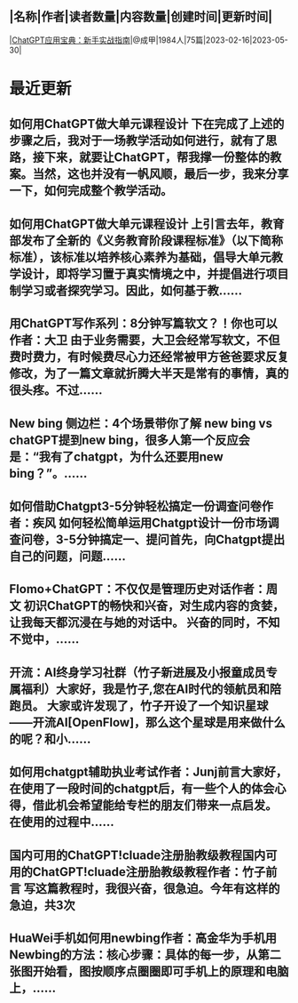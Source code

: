 |名称|作者|读者数量|内容数量|创建时间|更新时间|
---
|[ChatGPT应用宝典：新手实战指南](https://xiaobot.net/p/Chat-GPT?refer=0b133df9-27dc-423b-8101-639049001c13)|@成甲|1984人|75篇|2023-02-16|2023-05-30|

# 最近更新
## 如何用ChatGPT做大单元课程设计 下在完成了上述的步骤之后，我对于一场教学活动如何进行，就有了思路，接下来，就要让ChatGPT，帮我撑一份整体的教案。当然，这也并没有一帆风顺，最后一步，我来分享一下，如何完成整个教学活动。
## 如何用ChatGPT做大单元课程设计 上引言去年，教育部发布了全新的《义务教育阶段课程标准》（以下简称标准），该标准以培养核心素养为基础，倡导大单元教学设计，即将学习置于真实情境之中，并提倡进行项目制学习或者探究学习。因此，如何基于教......
## 用ChatGPT写作系列：8分钟写篇软文？！你也可以作者：大卫 由于业务需要，大卫会经常写软文，不但费时费力，有时候费尽心力还经常被甲方爸爸要求反复修改，为了一篇文章就折腾大半天是常有的事情，真的很头疼。不过......
## New bing 侧边栏：4个场景带你了解 new bing vs chatGPT提到new bing，很多人第一个反应会是：“我有了chatgpt，为什么还要用new bing？”。......
## 如何借助Chatgpt3-5分钟轻松搞定一份调查问卷作者：疾风 如何轻松简单运用Chatgpt设计一份市场调查问卷，3-5分钟搞定一、提问首先，向Chatgpt提出自己的问题，问题......
## Flomo+ChatGPT：不仅仅是管理历史对话作者：周文 初识ChatGPT的畅快和兴奋，对生成内容的贪婪，让我每天都沉浸在与她的对话中。 兴奋的同时，不知不觉中，......
## 开流：AI终身学习社群（竹子新进展及小报童成员专属福利）大家好，我是竹子,您在AI时代的领航员和陪跑员。 大家或许发现了，竹子开设了一个知识星球——开流AI[OpenFlow]，那么这个星球是用来做什么的呢？和小......
## 如何用chatgpt辅助执业考试作者：Junj前言大家好，在使用了一段时间的chatgpt后，有一些个人的体会心得，借此机会希望能给专栏的朋友们带来一点启发。 在使用的过程中......
## 国内可用的ChatGPT!cluade注册胎教级教程国内可用的ChatGPT!cluade注册胎教级教程作者：竹子前言 写这篇教程时，我很兴奋，很急迫。今年有这样的急迫，共3次
## HuaWei手机如何用newbing作者：高金华为手机用Newbing的方法：核心步骤：具体的每一步，从第二张图开始看，图按顺序点圈圈即可手机上的原理和电脑上，......

